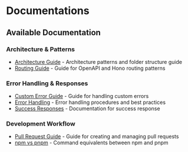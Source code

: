 # Documentations

## Available Documentation

### Architecture & Patterns

- [Architecture Guide](./ARCHITECTURE_GUIDE.md) - Architecture patterns and folder structure guide
- [Routing Guide](./ROUTING_GUIDE.md) - Guide for OpenAPI and Hono routing patterns

### Error Handling & Responses

- [Custom Error Guide](./CUSTOM_ERROR_GUIDE.md) - Guide for handling custom errors
- [Error Handling](./ERROR_HANDLING.md) - Error handling procedures and best practices
- [Success Responses](./SUCCESS_RESPONSES.md) - Documentation for success response

### Development Workflow

- [Pull Request Guide](./PULL_REQUEST_GUIDE.md) - Guide for creating and managing pull requests
- [npm vs pnpm](./npm-vs-pnpm.md) - Command equivalents between npm and pnpm
